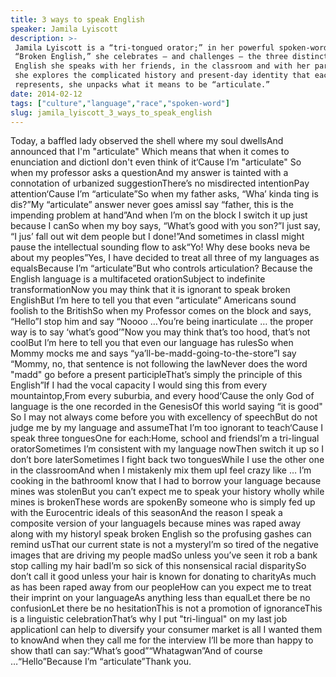 ```yaml
---
title: 3 ways to speak English
speaker: Jamila Lyiscott
description: >-
 Jamila Lyiscott is a “tri-tongued orator;” in her powerful spoken-word essay
 “Broken English,” she celebrates — and challenges — the three distinct flavors of
 English she speaks with her friends, in the classroom and with her parents. As
 she explores the complicated history and present-day identity that each language
 represents, she unpacks what it means to be “articulate.”
date: 2014-02-12
tags: ["culture","language","race","spoken-word"]
slug: jamila_lyiscott_3_ways_to_speak_english
---
```


Today, a baffled lady observed the shell where my soul dwellsAnd announced that I'm
"articulate" Which means that when it comes to enunciation and dictionI don't even think of
it‘Cause I’m "articulate" So when my professor asks a questionAnd my answer is tainted with
a connotation of urbanized suggestionThere’s no misdirected intentionPay attention‘Cause
I’m “articulate”So when my father asks, “Wha’ kinda ting is dis?”My “articulate” answer
never goes amissI say “father, this is the impending problem at hand”And when I’m on the
block I switch it up just because I canSo when my boy says, “What’s good with you son?”I
just say, “I jus’ fall out wit dem people but I done!”And sometimes in classI might pause
the intellectual sounding flow to ask“Yo! Why dese books neva be about my peoples”Yes, I
have decided to treat all three of my languages as equalsBecause I’m “articulate”But who
controls articulation? Because the English language is a multifaceted orationSubject to
indefinite transformationNow you may think that it is ignorant to speak broken EnglishBut
I’m here to tell you that even “articulate” Americans sound foolish to the BritishSo when
my Professor comes on the block and says, “Hello”I stop him and say “Noooo …You’re being
inarticulate … the proper way is to say ‘what’s good’”Now you may think that’s too hood,
that’s not coolBut I’m here to tell you that even our language has rulesSo when Mommy
mocks me and says “ya’ll-be-madd-going-to-the-store”I say “Mommy, no, that sentence is not
following the lawNever does the word "madd" go before a present participleThat’s simply
the principle of this English”If I had the vocal capacity I would sing this from every
mountaintop,From every suburbia, and every hood‘Cause the only God of language is the one
recorded in the GenesisOf this world saying “it is good" So I may not always come before
you with excellency of speechBut do not judge me by my language and assumeThat I’m too
ignorant to teach‘Cause I speak three tonguesOne for each:Home, school and friendsI’m a
tri-lingual oratorSometimes I’m consistent with my language nowThen switch it up so I
don’t bore laterSometimes I fight back two tonguesWhile I use the other one in the
classroomAnd when I mistakenly mix them upI feel crazy like … I’m cooking in the bathroomI
know that I had to borrow your language because mines was stolenBut you can’t expect me to
speak your history wholly while mines is brokenThese words are spokenBy someone who is
simply fed up with the Eurocentric ideals of this seasonAnd the reason I speak a composite
version of your languageIs because mines was raped away along with my historyI speak
broken English so the profusing gashes can remind usThat our current state is not a
mysteryI’m so tired of the negative images that are driving my people madSo unless you’ve
seen it rob a bank stop calling my hair badI’m so sick of this nonsensical racial
disparitySo don’t call it good unless your hair is known for donating to charityAs much as
has been raped away from our peopleHow can you expect me to treat their imprint on your
languageAs anything less than equalLet there be no confusionLet there be no hesitationThis
is not a promotion of ignoranceThis is a linguistic celebrationThat’s why I put
"tri-lingual" on my last job applicationI can help to diversify your consumer market is
all I wanted them to knowAnd when they call me for the interview I’ll be more than happy
to show thatI can say:“What’s good”“Whatagwan”And of course …“Hello”Because I’m
“articulate”Thank you.

<!--
ad_duration=3.33
event="TEDSalon NY2014"
external_start_time=0
intro_duration=11.82
is_subtitle_required="False"
is_talk_featured="True"
language="en"
language_swap="False"
native_language="en"
number_of_related_talks=6
number_of_speakers=1
number_of_subtitled_videos=31
number_of_tags=4
number_of_talk_download_languages=31
number_of_talk_more_resources=0
number_of_talk_recommendations=0
number_of_talks_take_actions=0
post_ad_duration=0.83
published_timestamp="2014-06-19 15:00:11"
recording_date="2014-02-12"
speaker_description="Poet and educator"
speaker_is_published=1
speaker_name="Jamila Lyiscott"
talk_name="3 ways to speak English"
talks_tags=["culture","language","race","spoken-word"]
url_audio="https://download.ted.com/talks/JamilaLyiscott_2014S.mp3?apikey=acme-roadrunner"
url_photo_speaker="https://pe.tedcdn.com/images/ted/d2d31f9b0230d317e469a16441aa3338d1977eda_254x191.jpg"
url_photo_talk="https://pe.tedcdn.com/images/ted/7cf9611626ed32b38dfde06ee5fd53cdddf13cad_2400x1800.jpg"
url_webpage="https://www.ted.com/talks/jamila_lyiscott_3_ways_to_speak_english"
video_type_name="TED Stage Talk"
-->